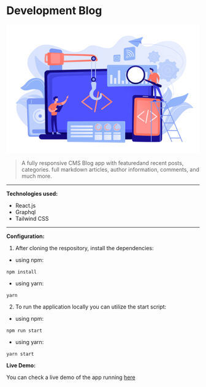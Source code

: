 # Development Blog

![Portfolio Logo](assets/img/logo.svg)

> A fully responsive CMS Blog app with featuredand recent posts, categories. full markdown articles, author information, comments, and much more.

---

**Technologies used:**

- React.js
- Graphql
- Tailwind CSS

---

**Configuration:**

1. After cloning the respository, install the dependencies:

- using npm:

```
npm install
```

- using yarn:

```
yarn
```

2. To run the application locally you can utilize the start script:

- using npm:

```
npm run start
```

- using yarn:

```
yarn start
```

**Live Demo:**

You can check a live demo of the app running [here](https://developmentblog.vercel.app)
